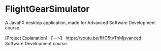# FlightGearSimulator


A JavaFX desktop application, made for Advanced Software Development course.


[Project Explanation] 【﻿－>】 https://youtu.be/fHO5tvTnMjsvanced Software Development course.
